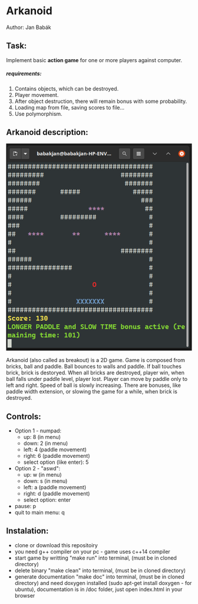 # Arkanoid

Author: Jan Babák

## Task:

Implement basic **action game** for one or more players against computer.

##### requirements:

1. Contains objects, which can be destroyed.
2. Player movement.
3. After object destruction, there will remain bonus with some probability.
4. Loading map from file, saving scores to file...
5. Use polymorphism.

## Arkanoid description:

![thumbnail](arkanoidThumbnail.png)

Arkanoid (also called as breakout) is a 2D game. Game is composed from bricks, ball and paddle. Ball bounces to walls and paddle. If ball touches brick, brick is destoryed. When all bricks are destroyed, player win, when ball falls under paddle level, player lost. Player can move by paddle only to left and right. Speed of ball is slowly increasing. There are bonuses, like paddle width extension, or slowing the game for a while, when brick is destroyed.

## Controls:

- Option 1 - numpad:
  - up: 8 (in menu)
  - down: 2 (in menu)
  - left: 4 (paddle movement)
  - right: 6 (paddle movement)
  - select option (like enter): 5
- Option 2 - "aswd":
  - up: w (in menu)
  - down: s (in menu)
  - left: a (paddle movement)
  - right: d (paddle movement)
  - select option: enter
- pause: p
- quit to main menu: q

## Instalation:

- clone or download this repositoiry
- you need g++ compiler on your pc - game uses c++14 compiler
- start game by writting "make run" into terminal, (must be in cloned directory)
- delete binary "make clean" into terminal, (must be in cloned directory)
- generate documentation "make doc" into terminal, (must be in cloned directory) and need doxygen installed (sudo apt-get install doxygen - for ubuntu), documentation is in /doc folder, just open index.html in your browser
